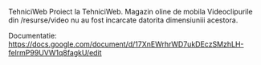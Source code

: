 TehniciWeb
Proiect la TehniciWeb. Magazin oline de mobila
Videoclipurile din /resurse/video nu au fost incarcate datorita dimensiuniii acestora.


Documentatie: https://docs.google.com/document/d/17XnEWrhrWD7ukDEczSMzhLH-felrmP99UVW1q8fagkU/edit
